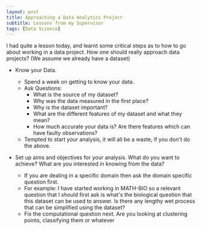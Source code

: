 ```yaml
---
layout: post
title: Approaching a Data Analytics Project
subtitle: Lessons from my Supervisor
tags: [Data Science]
---
```


I had quite a lesson today, and learnt some critical steps as to how to go about working in a data project. How one should really approach data projects? (We assume we already have a dataset)

* Know your Data. 
  * Spend a week on getting to know your data.
  * Ask Questions:
    * What is the source of my dataset?
    * Why was the data measured in the first place?
    * Why is the dataset important?
    * What are the different features of my dataset and what they mean?
    * How much accurate your data is? Are there features which can have faulty observations?
  * Tempted to start your analysis, it will all be a waste, if you don't do the above.

* Set up aims and objectives for your analysis. What do you want to achieve? What are you interested in knowing from the data? 
  * If you are dealing in a specific domain then ask the domain specific question first. 
  * For example: I have started working in MATH-BIO so a relevant question that I should first ask is what's the biological question that this dataset can be used to   answer. Is there any lengthy wet process that can be simplified using the dataset? 
  * Fix the computational question next. Are you looking at clustering points, classifying them or whatever


   
